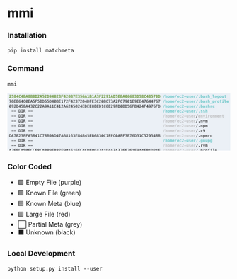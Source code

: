 # mmi

### Installation

```
pip install matchmeta
```

### Command

```
mmi
```

![MMI Output](MMI.jpg)

### Color Coded

- :purple_square: Empty File (purple)
- :green_square: Known File (green)
- :blue_square: Known Meta (blue)
- :red_square: Large File (red)
- :white_large_square: Partial Meta (grey)
- :black_large_square: Unknown (black)

### Local Development

```
python setup.py install --user
```